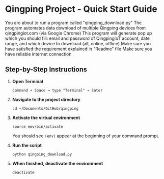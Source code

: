 # Qingping Project - Quick Start Guide

You are about to run a program called "qingping_download.py"
The program automates data download of multiple Qingping devices from qingpingiot.com (via Google Chrome)
This program will generate pop up which you should fill: email and password of QingpingIoT account, date range, and which device to download (all, online, offline) 
Make sure you have satisfied the requirement explained in "Readme" file
Make sure you have reliable internet connection

## Step-by-Step Instructions

1. **Open Terminal**
   ```
   Command + Space → type "Terminal" → Enter
   ```

2. **Navigate to the project directory**
   ```
   cd ~/Documents/GitHub/qingping
   ```

3. **Activate the virtual environment**
   ```
   source env/bin/activate
   ```
   You should see `(env)` appear at the beginning of your command prompt.

4. **Run the script**
   ```
   python qingping_download.py
   ```

5. **When finished, deactivate the environment**
   ```
   deactivate
   ```
